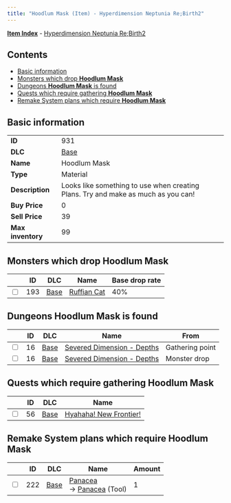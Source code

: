 ```yaml
---
title: "Hoodlum Mask (Item) - Hyperdimension Neptunia Re;Birth2"
---
```


[**Item Index**](/neptunia/rb2/item/index.html) - [Hyperdimension Neptunia Re;Birth2](/neptunia/rb2)

## Contents

- [Basic information](#basic-information)
- [Monsters which drop **Hoodlum Mask**](#monsters-which-drop-hoodlum-mask)
- [Dungeons **Hoodlum Mask** is found](#dungeons-hoodlum-mask-is-found)
- [Quests which require gathering **Hoodlum Mask**](#quests-which-require-gathering-hoodlum-mask)
- [Remake System plans which require **Hoodlum Mask**](#remake-system-plans-which-require-hoodlum-mask)

## Basic information

|   |   |
| -- | -- |
| **ID** | 931 |
| **DLC** | [Base](/neptunia/rb2/dlc/0-base.html) |
| **Name** | Hoodlum Mask |
| **Type** | Material |
| **Description** | Looks like something to use when creating Plans. Try and make as much as you can! |
| **Buy Price** | 0 |
| **Sell Price** | 39 |
| **Max inventory** | 99 |

## Monsters which drop **Hoodlum Mask**

|    | ID | DLC | Name | Base drop rate |
| -- | -- | --- | ---- | -------------- |
| <input type="checkbox" id="rb2-monster-0-193" class="trackbox" /> | 193 | [Base](/neptunia/rb2/dlc/0-base.html) | [Ruffian Cat](/neptunia/rb2/monster/0-193-ruffian-cat.html) | 40% |

## Dungeons **Hoodlum Mask** is found

|    | ID | DLC | Name | From |
| -- | -- | --- | ---- | ---- |
| <input type="checkbox" id="rb2-dungeon-0-16" class="trackbox" /> | 16 | [Base](/neptunia/rb2/dlc/0-base.html) | [Severed Dimension - Depths](/neptunia/rb2/dungeon/0-16-severed-dimension-depths.html) | Gathering point |
| <input type="checkbox" id="rb2-dungeon-0-16" class="trackbox" /> | 16 | [Base](/neptunia/rb2/dlc/0-base.html) | [Severed Dimension - Depths](/neptunia/rb2/dungeon/0-16-severed-dimension-depths.html) | Monster drop |

## Quests which require gathering **Hoodlum Mask**

|    | ID | DLC | Name |
| -- | -- | --- | ---- |
| <input type="checkbox" id="rb2-quest-0-56" class="trackbox" /> | 56 | [Base](/neptunia/rb2/dlc/0-base.html) | [Hyahaha! New Frontier!](/neptunia/rb2/quest/0-56-hyahaha-new-frontier.html) |

## Remake System plans which require **Hoodlum Mask**

|    | ID | DLC | Name | Amount |
| -- | -- | --- | ---- | ------ |
| <input type="checkbox" id="rb2-remake-0-222" class="trackbox" /> | 222 | [Base](/neptunia/rb2/dlc/0-base.html) | [Panacea](/neptunia/rb2/remake/0-222-panacea.html)<br />→ [Panacea](/neptunia/rb2/item/0-27-panacea.html) (Tool) | 1 |